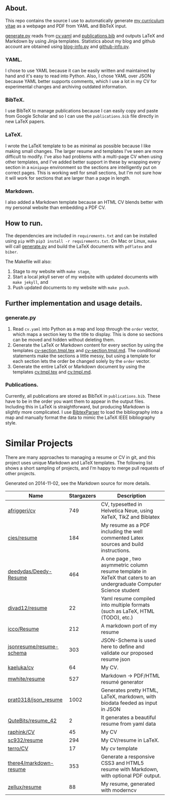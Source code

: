 ## About.
This repo contains the source I use to automatically generate
[my curriculum vitae](http://bamos.io/cv) as a webpage and PDF
from YAML and BibTeX input.

[generate.py][generate.py] reads from [cv.yaml][cv.yaml] and
[publications.bib][publications.bib] and outputs LaTeX and Markdown
by using Jinja templates.
Statistics about my blog and github account are obtained
using [blog-info.py][blog-info.py] and [github-info.py][github-info.py].

### YAML.
I chose to use YAML because it can be easily written and maintained
by hand and it's easy to read into Python.
Also, I chose YAML over JSON because YAML better supports
comments, which I use a lot in my CV for experimental changes
and archiving outdated information.

### BibTeX.
I use BibTeX to manage publications because I can easily copy and
paste from Google Scholar and so I can use the `publications.bib` file
directly in new LaTeX papers.

### LaTeX.
I wrote the LaTeX template to be as minimal as possible because
I like making small changes.
The larger resume and templates I've seen are more difficult to modify.
I've also had problems with a multi-page CV when using other
templates, and I've added better support in these by
wrapping every section in a `minipage` environment
so the sections are intelligently put on correct pages.
This is working well for small sections, but I'm not sure how
it will work for sections that are larger than a page in length.

### Markdown.
I also added a Markdown template because an HTML CV blends better with my
personal website than embedding a PDF CV.

## How to run.
The dependencies are included in `requirements.txt` and can be installed
using `pip` with `pip3 install -r requirements.txt`.
On Mac or Linux, `make` will call [generate.py][generate.py] and build
the LaTeX documents with `pdflatex` and `biber`.

The Makefile will also:

1. Stage to my website with `make stage`,
2. Start a local jekyll server of my website with updated
  documents with `make jekyll`, and
3. Push updated documents to my website with `make push`.

## Further implementation and usage details.
### generate.py
1. Read `cv.yaml` into Python as a map and loop through the `order` vector,
   which maps a section key to the title to display.
   This is done so sections can be moved and hidden without
   deleting them.
2. Generate the LaTeX or Markdown content for every section by using the
   templates
   [cv-section.tmpl.tex][cv-section.tmpl.tex] and
   [cv-section.tmpl.md][cv-section.tmpl.md].
   The conditional statements make the sections a little messy,
   but using a template for each section lets the order be changed
   solely by the `order` vector.
3. Generate the entire LaTeX or Markdown document by using
   the templates [cv.tmpl.tex][cv.tmpl.tex] and [cv.tmpl.md][cv.tmpl.md].

### Publications.
Currently, all publications are stored as BibTeX in `publications.bib`.
These have to be in the order you want them to appear in the
output files.
Including this in LaTeX is straightforward,
but producing Markdown is slightly more complicated.
I use [BibtexParser][bibtexparser] to load the bibliography into
a map and manually format the data to mimic the LaTeX IEEE bibliography style.

# Similar Projects
There are many approaches to managing a resume or CV in git,
and this project uses unique Markdown and LaTeX templates.
The following list shows a short sampling of projects,
and I'm happy to merge pull requests of other projects.

<!--
To generate the following list, install v1 of https://github.com/jacquev6/PyGithub
and run the following command. Please add projects to the list in the comment
and in the table below.

The below code portion can be extracted and copied with:
perl -ne 'print if /^python3<<EOF/ .. /EOF$/' README.md | pbcopy

python3<<EOF | pbcopy
from github import Github
import time
import os
import sys

github = Github(os.getenv("GITHUB_TOKEN"))
repo_list = [
  "afriggeri/cv", "cies/resume", "deedydas/Deedy-Resume", "divad12/resume",
  "icco/Resume", "jsonresume/resume-schema", "kaeluka/cv",
  "mwhite/resume", "prat0318/json_resume", "qutebits/resume_42", "raphink/CV",
  "sc932/resume", "terro/CV", "there4/markdown-resume", "zellux/resume"
]

print("Generated on {}, see the Markdown source for more details.\n".format(
  time.strftime("%Y-%m-%d")
))
print("Name | Stargazers | Description")
print("|".join(["----"]*3))
for r_name in sorted(repo_list):
  try:
    r = github.get_repo(r_name)
  except:
    print("Error: Repository '{}' not found.".format(r_name),file=sys.stderr)
    sys.exit(-1)
  content = " | ".join([
    "[{}]({})".format(r.full_name,r.html_url),
    str(r.stargazers_count),
    r.description
  ])
  print(content)
EOF
-->

Generated on 2014-11-02, see the Markdown source for more details.

Name | Stargazers | Description
----|----|----
[afriggeri/cv](https://github.com/afriggeri/cv) | 749 | CV, typesetted in Helvetica Neue, using XeTeX, TikZ and Biblatex
[cies/resume](https://github.com/cies/resume) | 184 | My resume as a PDF including the well commented Latex sources and build instructions.
[deedydas/Deedy-Resume](https://github.com/deedydas/Deedy-Resume) | 464 | A one page , two asymmetric column resume template in XeTeX that caters to an undergraduate Computer Science student
[divad12/resume](https://github.com/divad12/resume) | 22 | Yaml resume compiled into multiple formats (such as LaTeX, HTML (TODO), etc.)
[icco/Resume](https://github.com/icco/Resume) | 212 | A markdown port of my resume
[jsonresume/resume-schema](https://github.com/jsonresume/resume-schema) | 303 | JSON-Schema is used here to define and validate our proposed resume json
[kaeluka/cv](https://github.com/kaeluka/cv) | 64 | My CV.
[mwhite/resume](https://github.com/mwhite/resume) | 527 | Markdown -> PDF/HTML resumé generator
[prat0318/json_resume](https://github.com/prat0318/json_resume) | 1002 | Generates pretty HTML, LaTeX, markdown, with biodata feeded as input in JSON
[QuteBits/resume_42](https://github.com/QuteBits/resume_42) | 2 | It generates a beautiful resume from yaml data
[raphink/CV](https://github.com/raphink/CV) | 45 | My CV
[sc932/resume](https://github.com/sc932/resume) | 294 | My CV/resume in LaTeX.
[terro/CV](https://github.com/terro/CV) | 17 | My cv template
[there4/markdown-resume](https://github.com/there4/markdown-resume) | 353 | Generate a responsive CSS3 and HTML5 resume with Markdown, with optional PDF output.
[zellux/resume](https://github.com/zellux/resume) | 88 | My resume, generated with moderncv

[generate.py]: https://github.com/bamos/cv/blob/master/generate.py
[publications.bib]: https://github.com/bamos/cv/blob/master/publications.bib
[cv.yaml]: https://github.com/bamos/cv/blob/master/cv.yaml
[blog-info.py]: https://github.com/bamos/cv/blob/master/blog-info.py
[github-info.py]: https://github.com/bamos/cv/blob/master/github-info.py
[Requirements.txt]: https://github.com/bamos/cv/blob/master/Requirements.txt
[cv-section.tmpl.tex]: https://github.com/bamos/cv/blob/master/tmpl/cv-section.tmpl.tex
[cv-section.tmpl.md]: https://github.com/bamos/cv/blob/master/tmpl/cv-section.tmpl.md
[cv.tmpl.tex]: https://github.com/bamos/cv/blob/master/tmpl/cv.tmpl.tex
[cv.tmpl.md]: https://github.com/bamos/cv/blob/master/tmpl/cv.tmpl.md
[bibtexparser]: https://bibtexparser.readthedocs.org/en/latest/index.html
